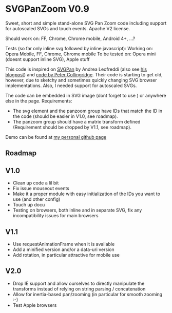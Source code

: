 SVGPanZoom V0.9
==========

Sweet, short and simple stand-alone SVG Pan Zoom code including support for autoscaled SVGs and touch events. Apache V2 license. 

Should work on: FF, Chrome, Chrome mobile, Android 4+, ...? 

Tests (so far only inline svg followed by inline javascript):
Working on: Opera Mobile, FF, Chrome, Chrome mobile
To be tested on: Opera mini (doesnt support inline SVG), Apple stuff

This code is inspired on [SVGPan](https://code.google.com/p/svgpan/) by Andrea Leofreddi (also see [his blogpost](http://www.cyberz.org/blog/2009/12/08/svgpan-a-javascript-svg-panzoomdrag-library/)) and [code by Peter Collingridge](http://www.petercollingridge.co.uk/interactive-svg-components/pan-and-zoom-control). Their code is starting to get old, however, due to sketchy and sometimes quickly changing SVG browser implementations. Also, I needed support for autoscaled SVGs. 

The code can be embedded in SVG image (dont forget to use <![CDATA[ ... ]]>) or anywhere else in the page. 
Requirements:
* The svg element and the panzoom group have IDs that match the ID in the code (should be easier in V1.0, see roadmap).
* The panzoom group should have a matrix transform defined (Requirement should be dropped by V1.1, see roadmap).

Demo can be found at [my personal github page](http://remcotukker.github.io/SVGPanZoom/)

## Roadmap

## V1.0

* Clean up code a lil bit
* Fix issue mouseout events
* Make it a proper module with easy initialization of the IDs you want to use (and other config)
* Touch up docu
* Testing on browsers, both inline and in separate SVG, fix any incompatibility issues for main browsers

## V1.1

* Use requestAnimationFrame when it is available
* Add a minified version and/or a data-uri version
* Add rotation, in particular attractive for mobile use

## V2.0

* Drop IE support and allow ourselves to directly manipulate the transforms instead of relying on string parsing / concatenation
* Allow for inertia-based pan/zooming (in particular for smooth zooming :-)
* Test Apple browsers
